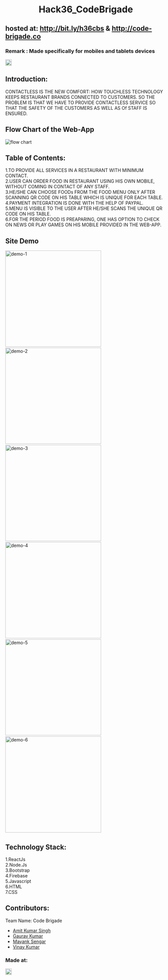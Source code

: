 <h1 align="center">Hack36_CodeBrigade</h1>
<p align="center">
</p>

## hosted at: http://bit.ly/h36cbs & http://code-brigade.co
### Remark : Made specifically for mobiles and tablets devices

<a href="https://hack36.com"> <img src="http://bit.ly/BuiltAtHack36" height=20px> </a>

## Introduction:

CONTACTLESS IS THE NEW COMFORT: HOW TOUCHLESS TECHNOLOGY KEEPS RESTAURANT BRANDS CONNECTED TO CUSTOMERS. SO THE PROBLEM IS THAT WE HAVE TO PROVIDE CONTACTLESS SERVICE SO THAT THE SAFETY OF THE CUSTOMERS AS WELL AS Of STAFF IS ENSURED.

## Flow Chart of the Web-App

<img src="https://raw.githubusercontent.com/gauravk268/Hack36_CodeBrigade/main/flowChart.png" alt="flow chart" />

## Table of Contents:

1.TO PROVIDE ALL SERVICES IN A RESTAURANT WITH MINIMUM CONTACT.<br>
2.USER CAN ORDER FOOD IN RESTAURANT USING HIS OWN MOBILE, WITHOUT COMING IN CONTACT OF ANY STAFF.<br>
3.HE/SHE CAN CHOOSE FOODs FROM THE FOOD MENU ONLY AFTER SCANNING QR CODE ON HIS TABLE WHICH IS UNIQUE FOR EACH TABLE.<br>
4.PAYMENT INTEGRATION IS DONE WITH THE HELP OF PAYPAL.<br>
5.MENU IS VISIBLE TO THE USER AFTER HE/SHE SCANS THE UNIQUE QR CODE ON HIS TABLE.<br>
6.FOR THE PERIOD FOOD IS PREAPARING, ONE HAS OPTION TO CHECK ON NEWS OR PLAY GAMES ON HIS MOBILE PROVIDED IN THE WEB-APP.<br>

## Site Demo

<img src="https://gauravk268.github.io/Hack36_CodeBrigade/demoImages/demo1.png" width="300" alt="demo-1"> &nbsp; <img src="https://gauravk268.github.io/Hack36_CodeBrigade/demoImages/demo2.png" width="300" alt="demo-2"> &nbsp; <img src="https://gauravk268.github.io/Hack36_CodeBrigade/demoImages/demo3.png" width="300" alt="demo-3"> &nbsp;
<img src="https://gauravk268.github.io/Hack36_CodeBrigade/demoImages/demo4.png" width="300" alt="demo-4"> &nbsp; <img src="https://gauravk268.github.io/Hack36_CodeBrigade/demoImages/demo5.png" width="300" alt="demo-5"> &nbsp; <img src="https://gauravk268.github.io/Hack36_CodeBrigade/demoImages/demo6.png" width="300" alt="demo-6"> &nbsp;

## Technology Stack:

   1.ReactJs<br>
   2.Node.Js<br>
   3.Bootstrap<br>
   4.Firebase<br>
   5.Javascript<br>
   6.HTML<br>
   7.CSS<br>
   
## Contributors:

Team Name: Code Brigade

- [Amit Kumar Singh](https://github.com/amitsinghmnnit)
- [Gaurav Kumar](https://github.com/gauravk268)
- [Mayank Sengar](https://github.com/MayankSengar198)
- [Vinay Kumar](https://github.com/VinaySharmaMnnit)

### Made at:

<a href="https://hack36.com"> <img src="http://bit.ly/BuiltAtHack36" height=20px> </a>
